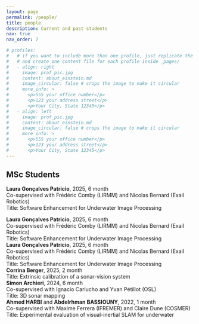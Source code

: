```yaml
---
layout: page
permalink: /people/
title: people
description: Current and past students
nav: true
nav_order: 7

# profiles:
#   # if you want to include more than one profile, just replicate the following block
#   # and create one content file for each profile inside _pages/
#   - align: right
#     image: prof_pic.jpg
#     content: about_einstein.md
#     image_circular: false # crops the image to make it circular
#     more_info: >
#       <p>555 your office number</p>
#       <p>123 your address street</p>
#       <p>Your City, State 12345</p>
#   - align: left
#     image: prof_pic.jpg
#     content: about_einstein.md
#     image_circular: false # crops the image to make it circular
#     more_info: >
#       <p>555 your office number</p>
#       <p>123 your address street</p>
#       <p>Your City, State 12345</p>
---
```


## MSc Students

<b>Laura Gonçalves Patricio</b>, 2025, 6 month <br>
Co-supervised with Frédéric Comby (LIRMM) and Nicolas Bernard (Exail Robotics) <br>
Title: Software Enhancement for Underwater Image Processing

<div>
  <b>Laura Gonçalves Patricio</b>, 2025, 6 month <br>
  Co-supervised with Frédéric Comby (LIRMM) and Nicolas Bernard (Exail Robotics) <br>
  Title: Software Enhancement for Underwater Image Processing
</div>

<div class="row align-items-center">
  <b>Laura Gonçalves Patricio</b>, 2025, 6 month <br>
  Co-supervised with Frédéric Comby (LIRMM) and Nicolas Bernard (Exail Robotics) <br>
  Title: Software Enhancement for Underwater Image Processing
</div>

<div class="row align-items-center">
  <b>Corrina Berger</b>, 2025, 2 month <br>
  Title: Extrinsic calibration of a sonar-vision system
</div>

<div class="row align-items-center">
  <b>Simon Archieri</b>, 2024, 6 month <br>
  Co-supervised with Ignacio Carlucho and Yvan Pétillot (OSL) <br>
  Title: 3D sonar mapping
</div>

<div class="row align-items-center">
  <b>Ahmed HARBI</b> and <b>Abdelrhman BASSIOUNY</b>, 2022, 1 month <br>
  Co-supervised with Maxime Ferrera (IFREMER) and Claire Dune (COSMER) <br>
  Title: Experimental evaluation of visual-inertial SLAM for underwater
</div>
